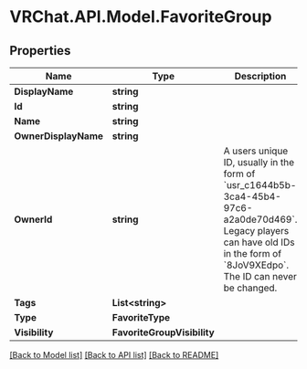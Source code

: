 # VRChat.API.Model.FavoriteGroup

## Properties

Name | Type | Description | Notes
------------ | ------------- | ------------- | -------------
**DisplayName** | **string** |  | [optional] 
**Id** | **string** |  | [optional] 
**Name** | **string** |  | [optional] 
**OwnerDisplayName** | **string** |  | [optional] 
**OwnerId** | **string** | A users unique ID, usually in the form of &#x60;usr_c1644b5b-3ca4-45b4-97c6-a2a0de70d469&#x60;. Legacy players can have old IDs in the form of &#x60;8JoV9XEdpo&#x60;. The ID can never be changed. | [optional] 
**Tags** | **List&lt;string&gt;** |   | [optional] 
**Type** | **FavoriteType** |  | [optional] 
**Visibility** | **FavoriteGroupVisibility** |  | [optional] 

[[Back to Model list]](../README.md#documentation-for-models) [[Back to API list]](../README.md#documentation-for-api-endpoints) [[Back to README]](../README.md)

